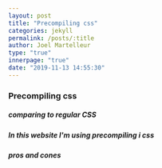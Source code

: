 ```yaml
---
layout: post
title: "Precompiling css"
categories: jekyll
permalink: /posts/:title
author: Joel Martelleur
type: "true"
innerpage: "true"
date: "2019-11-13 14:55:30" 
---
```


### Precompiling css


##### comparing to regular CSS


##### In this website I'm using precompiling i css


##### pros and cones
